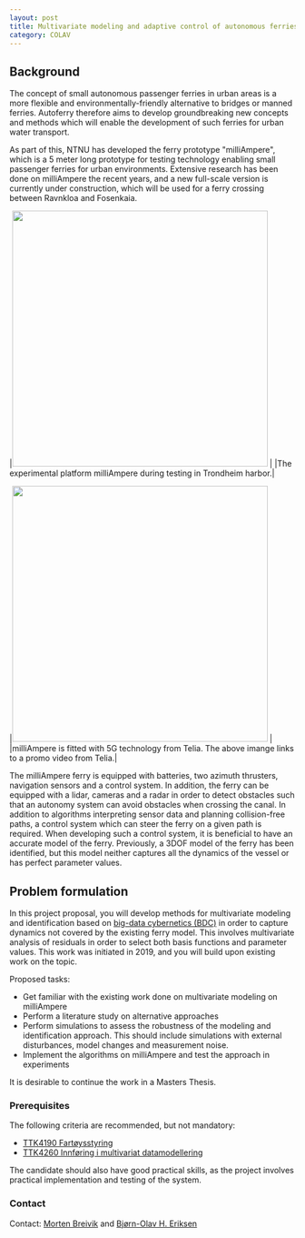 ```yaml
---
layout: post
title: Multivariate modeling and adaptive control of autonomous ferries
category: COLAV
---
```


## Background

The concept of small autonomous passenger ferries in urban areas is a more flexible and environmentally-friendly alternative to bridges or manned ferries. Autoferry therefore aims to develop groundbreaking new concepts and methods which will enable the development of such ferries for urban water transport.

As part of this, NTNU has developed the ferry prototype "milliAmpere", which is a 5 meter long prototype for testing technology enabling small passenger ferries for urban environments. Extensive research has been done on milliAmpere the recent years, and a new full-scale version is currently under construction, which will be used for a ferry crossing between Ravnkloa and Fosenkaia.

|<img src="{{site.url}}/assets/milliampere.jpg" width="450"> |
|The experimental platform milliAmpere during testing in Trondheim harbor.|

|[<img src="https://img.youtube.com/vi/FuWedx0oLX4/0.jpg" width="450">](https://www.youtube.com/watch?v=FuWedx0oLX4) |
|milliAmpere is fitted with 5G technology from Telia. The above imange links to a promo video from Telia.|

The milliAmpere ferry is equipped with batteries, two azimuth thrusters, navigation sensors and a control system. In addition, the ferry can be equipped with a lidar, cameras and a radar in order to detect obstacles such that an autonomy system can avoid obstacles when crossing the canal. In addition to algorithms interpreting sensor data and planning collision-free paths, a control system which can steer the ferry on a given path is required. When developing such a control system, it is beneficial to have an accurate model of the ferry. Previously, a 3DOF model of the ferry has been identified, but this model neither captures all the dynamics of the vessel or has perfect parameter values.

## Problem formulation

In this project proposal, you will develop methods for multivariate modeling and identification based on [big-data cybernetics (BDC)](https://www.tekna.no/fag-og-nettverk/IKT/ikt-bloggen/stordata-kybernetikk) in order to capture dynamics not covered by the existing ferry model. This involves multivariate analysis of residuals in order to select both basis functions and parameter values. This work was initiated in 2019, and you will build upon existing work on the topic.

Proposed tasks:

* Get familiar with the existing work done on multivariate modeling on milliAmpere
* Perform a literature study on alternative approaches
* Perform simulations to assess the robustness of the modeling and identification approach. This should include simulations with external disturbances, model changes and measurement noise.
* Implement the algorithms on milliAmpere and test the approach in experiments

It is desirable to continue the work in a Masters Thesis.

### Prerequisites

The following criteria are recommended, but not mandatory:  

* [TTK4190 Fartøysstyring](https://www.ntnu.no/studier/emner/TTK4190)
* [TTK4260 Innføring i multivariat datamodellering](https://www.ntnu.no/studier/emner/TTK4260)

The candidate should also have good practical skills, as the project involves practical implementation and testing of the system.

### Contact

Contact: [Morten Breivik] and [Bjørn-Olav H. Eriksen]

[Morten Breivik]: https://www.ntnu.no/ansatte/morten.breivik
[Bjørn-Olav H. Eriksen]: https://www.ntnu.no/ansatte/bjorn-olav.holtung.eriksen
